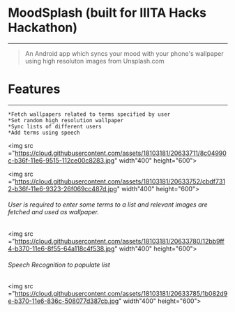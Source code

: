 # MoodSplash (built for IIITA Hacks Hackathon)
___
> An Android app which syncs your mood with your phone's wallpaper using high resoluton images from Unsplash.com

# Features
---

    *Fetch wallpapers related to terms specified by user
    *Set random high resolution wallpaper
    *Sync lists of different users
    *Add terms using speech


<img src ="https://cloud.githubusercontent.com/assets/18103181/20633711/8c04990c-b36f-11e6-9515-112ce00c8283.jpg" width"400" height="600">


<img src ="https://cloud.githubusercontent.com/assets/18103181/20633752/cbdf7312-b36f-11e6-9323-26f069cc487d.jpg" width"400" height="600">

###### User is required to enter some terms to a list and relevant images are fetched and used as wallpaper.

<img src ="https://cloud.githubusercontent.com/assets/18103181/20633780/12bb9ff4-b370-11e6-8f55-64a118c4f538.jpg" width"400" height="600">

###### Speech Recognition to populate list

<img src ="https://cloud.githubusercontent.com/assets/18103181/20633785/1b082d9e-b370-11e6-836c-508077d387cb.jpg" width"400" height="600">



